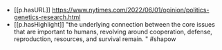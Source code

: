
- [[p.hasURL]] https://www.nytimes.com/2022/06/01/opinion/politics-genetics-research.html
- [[p.hasHighlight]] "the underlying connection between the core issues that are important to humans, revolving around cooperation, defense, reproduction, resources, and survival remain.
" #shapow

